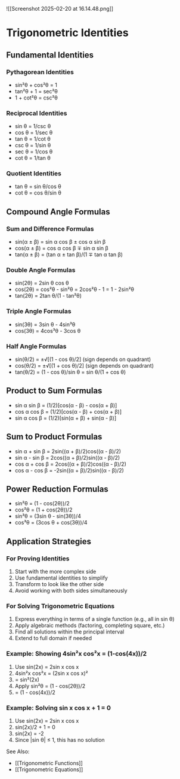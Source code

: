 ---
---

![[Screenshot 2025-02-20 at 16.14.48.png]]
# Trigonometric Identities

## Fundamental Identities

### Pythagorean Identities
- sin²θ + cos²θ = 1
- tan²θ + 1 = sec²θ
- 1 + cot²θ = csc²θ

### Reciprocal Identities
- sin θ = 1/csc θ
- cos θ = 1/sec θ
- tan θ = 1/cot θ
- csc θ = 1/sin θ
- sec θ = 1/cos θ
- cot θ = 1/tan θ

### Quotient Identities
- tan θ = sin θ/cos θ
- cot θ = cos θ/sin θ

## Compound Angle Formulas

### Sum and Difference Formulas
- sin(α ± β) = sin α cos β ± cos α sin β
- cos(α ± β) = cos α cos β ∓ sin α sin β
- tan(α ± β) = (tan α ± tan β)/(1 ∓ tan α tan β)

### Double Angle Formulas
- sin(2θ) = 2sin θ cos θ
- cos(2θ) = cos²θ - sin²θ = 2cos²θ - 1 = 1 - 2sin²θ
- tan(2θ) = 2tan θ/(1 - tan²θ)

### Triple Angle Formulas
- sin(3θ) = 3sin θ - 4sin³θ
- cos(3θ) = 4cos³θ - 3cos θ

### Half Angle Formulas
- sin(θ/2) = ±√[(1 - cos θ)/2]  (sign depends on quadrant)
- cos(θ/2) = ±√[(1 + cos θ)/2]  (sign depends on quadrant)
- tan(θ/2) = (1 - cos θ)/sin θ = sin θ/(1 + cos θ)

## Product to Sum Formulas

- sin α sin β = (1/2)[cos(α - β) - cos(α + β)]
- cos α cos β = (1/2)[cos(α - β) + cos(α + β)]
- sin α cos β = (1/2)[sin(α + β) + sin(α - β)]

## Sum to Product Formulas

- sin α + sin β = 2sin((α + β)/2)cos((α - β)/2)
- sin α - sin β = 2cos((α + β)/2)sin((α - β)/2)
- cos α + cos β = 2cos((α + β)/2)cos((α - β)/2)
- cos α - cos β = -2sin((α + β)/2)sin((α - β)/2)

## Power Reduction Formulas

- sin²θ = (1 - cos(2θ))/2
- cos²θ = (1 + cos(2θ))/2
- sin³θ = (3sin θ - sin(3θ))/4
- cos³θ = (3cos θ + cos(3θ))/4

## Application Strategies

### For Proving Identities
1. Start with the more complex side
2. Use fundamental identities to simplify
3. Transform to look like the other side
4. Avoid working with both sides simultaneously

### For Solving Trigonometric Equations
1. Express everything in terms of a single function (e.g., all in sin θ)
2. Apply algebraic methods (factoring, completing square, etc.)
3. Find all solutions within the principal interval
4. Extend to full domain if needed

### Example: Showing 4sin²x cos²x = (1-cos(4x))/2
1. Use sin(2x) = 2sin x cos x
2. 4sin²x cos²x = (2sin x cos x)²
3. = sin²(2x)
4. Apply sin²θ = (1 - cos(2θ))/2
5. = (1 - cos(4x))/2

### Example: Solving sin x cos x + 1 = 0
1. Use sin(2x) = 2sin x cos x
2. sin(2x)/2 + 1 = 0
3. sin(2x) = -2
4. Since |sin θ| ≤ 1, this has no solution

See Also:
- [[Trigonometric Functions]]
- [[Trigonometric Equations]]